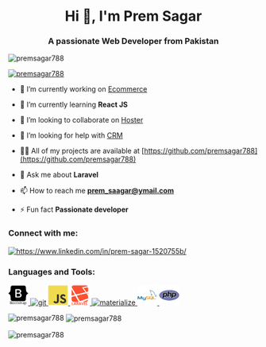 <h1 align="center">Hi 👋, I'm Prem Sagar</h1>
<h3 align="center">A passionate Web Developer from Pakistan</h3>

<p align="left"> <img src="https://komarev.com/ghpvc/?username=premsagar788&label=Profile%20views&color=0e75b6&style=flat" alt="premsagar788" /> </p>

<p align="left"> <a href="https://github.com/ryo-ma/github-profile-trophy"><img src="https://github-profile-trophy.vercel.app/?username=premsagar788" alt="premsagar788" /></a> </p>

- 🔭 I’m currently working on [Ecommerce](https://github.com/premsagar788/ECom)

- 🌱 I’m currently learning **React JS**

- 👯 I’m looking to collaborate on [Hoster](https://github.com/premsagar788/hoster)

- 🤝 I’m looking for help with [CRM](https://github.com/premsagar788/CRM)

- 👨‍💻 All of my projects are available at [https://github.com/premsagar788](https://github.com/premsagar788)

- 💬 Ask me about **Laravel**

- 📫 How to reach me **prem_saagar@ymail.com**

- ⚡ Fun fact **Passionate developer**

<h3 align="left">Connect with me:</h3>
<p align="left">
<a href="https://linkedin.com/in/https://www.linkedin.com/in/prem-sagar-1520755b/" target="blank"><img align="center" src="https://raw.githubusercontent.com/rahuldkjain/github-profile-readme-generator/master/src/images/icons/Social/linked-in-alt.svg" alt="https://www.linkedin.com/in/prem-sagar-1520755b/" height="30" width="40" /></a>
</p>

<h3 align="left">Languages and Tools:</h3>
<p align="left"> <a href="https://getbootstrap.com" target="_blank" rel="noreferrer"> <img src="https://raw.githubusercontent.com/devicons/devicon/master/icons/bootstrap/bootstrap-plain-wordmark.svg" alt="bootstrap" width="40" height="40"/> </a> <a href="https://git-scm.com/" target="_blank" rel="noreferrer"> <img src="https://www.vectorlogo.zone/logos/git-scm/git-scm-icon.svg" alt="git" width="40" height="40"/> </a> <a href="https://developer.mozilla.org/en-US/docs/Web/JavaScript" target="_blank" rel="noreferrer"> <img src="https://raw.githubusercontent.com/devicons/devicon/master/icons/javascript/javascript-original.svg" alt="javascript" width="40" height="40"/> </a> <a href="https://laravel.com/" target="_blank" rel="noreferrer"> <img src="https://raw.githubusercontent.com/devicons/devicon/master/icons/laravel/laravel-plain-wordmark.svg" alt="laravel" width="40" height="40"/> </a> <a href="https://materializecss.com/" target="_blank" rel="noreferrer"> <img src="https://raw.githubusercontent.com/prplx/svg-logos/5585531d45d294869c4eaab4d7cf2e9c167710a9/svg/materialize.svg" alt="materialize" width="40" height="40"/> </a> <a href="https://www.mysql.com/" target="_blank" rel="noreferrer"> <img src="https://raw.githubusercontent.com/devicons/devicon/master/icons/mysql/mysql-original-wordmark.svg" alt="mysql" width="40" height="40"/> </a> <a href="https://www.php.net" target="_blank" rel="noreferrer"> <img src="https://raw.githubusercontent.com/devicons/devicon/master/icons/php/php-original.svg" alt="php" width="40" height="40"/> </a> </p>

<p><img align="left" src="https://github-readme-stats.vercel.app/api/top-langs?username=premsagar788&show_icons=true&locale=en&layout=compact" alt="premsagar788" /></p>

<p>&nbsp;<img align="center" src="https://github-readme-stats.vercel.app/api?username=premsagar788&show_icons=true&locale=en" alt="premsagar788" /></p>

<p><img align="center" src="https://github-readme-streak-stats.herokuapp.com/?user=premsagar788&" alt="premsagar788" /></p>
